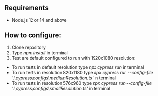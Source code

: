 ## Requirements
- Node.js 12 or 14 and above

## How to configure:

1. Clone repository
2. Type *npm install* in terminal
3. Test are default configured to run with 1920x1080 resolution:
- To run tests in default resolution type *npx cypress run* in terminal
- To run tests in resolution 820x1180 type *npx cypress run --config-file '.\cypress\configs\mediumResolution.ts'* in terminal
- To run tests in resolution 576x960 type *npx cypress run --config-file '.\cypress\configs\smallResolution.ts'* in terminal